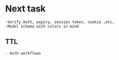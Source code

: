 # Next task

    -Verify Auth, expiry, session token, cookie ,etc,
    -Model schema with colors in mind

## TTL

    - Auth workflows
